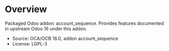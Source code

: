 # Overview

Packaged Odoo addon: account_sequence. Provides features documented in upstream Odoo 16 under this addon.

- Source: OCA/OCB 16.0, addon account_sequence
- License: LGPL-3
